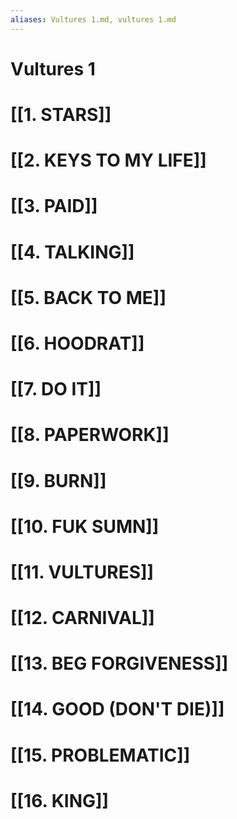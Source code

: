 ```yaml
---
aliases: Vultures 1.md, vultures 1.md
---
```


# Vultures 1

# [[1. STARS]]

# [[2. KEYS TO MY LIFE]]

# [[3. PAID]]

# [[4. TALKING]]

# [[5. BACK TO ME]]

# [[6. HOODRAT]]

# [[7. DO IT]]

# [[8. PAPERWORK]]

# [[9. BURN]]

# [[10. FUK SUMN]]

# [[11. VULTURES]]

# [[12. CARNIVAL]]

# [[13. BEG FORGIVENESS]]

# [[14. GOOD (DON'T DIE)]]

# [[15. PROBLEMATIC]]

# [[16. KING]]


